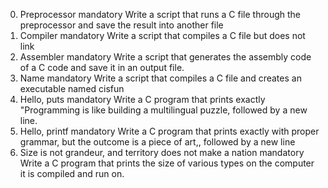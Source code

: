 0. Preprocessor
mandatory
Write a script that runs a C file through the preprocessor and save the result into another file
1. Compiler
mandatory
Write a script that compiles a C file but does not link
2. Assembler
mandatory
Write a script that generates the assembly code of a C code and save it in an output file.
3. Name
mandatory
Write a script that compiles a C file and creates an executable named cisfun
4. Hello, puts
mandatory
Write a C program that prints exactly "Programming is like building a multilingual puzzle, followed by a new line.
5. Hello, printf
mandatory
Write a C program that prints exactly with proper grammar, but the outcome is a piece of art,, followed by a new line
6. Size is not grandeur, and territory does not make a nation
mandatory
Write a C program that prints the size of various types on the computer it is compiled and run on.
